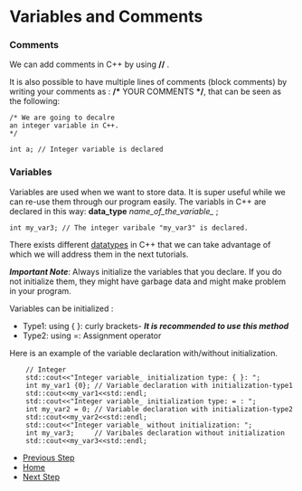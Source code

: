 # Variables and Comments

### Comments
We can add comments in C++ by using __//__ . 

It is also possible to have multiple lines of comments (block comments) by writing your comments as : __/*__ YOUR COMMENTS __*/__, that can be seen as the following:
```
/* We are going to decalre 
an integer variable in C++.
*/

int a; // Integer variable is declared
```
### Variables

Variables are used when we want to store data. It is super useful while we can re-use them through our program easily. The variabls in C++ are declared in this way:
**data_type** *name_of_the_variable_* ;
```
int my_var3; // The integer varibale "my_var3" is declared. 
```
There exists different [datatypes](https://github.com/Mahdi-Javadi/Learn-cPlusPlus-efficiently/tree/master/Day7) in C++ that we can take advantage of which we will address them in the next tutorials. 

***Important Note***: Always initialize the variables that you declare. If you do not initialize them, they might have garbage data and might make problem in your program. 

Variables can be initialized :

- Type1: using { }: curly brackets- ***It is recommended to use this method***
- Type2: using =: Assignment operator

Here is an example of the variable declaration with/without initialization.
```
    // Integer
    std::cout<<"Integer variable_ initialization type: { }: ";
    int my_var1 {0}; // Variable declaration with initialization-type1
    std::cout<<my_var1<<std::endl;
    std::cout<<"Integer variable_ initialization type: = : ";
    int my_var2 = 0; // Variable declaration with initialization-type2
    std::cout<<my_var2<<std::endl;
    std::cout<<"Integer variable_ without initialization: ";
    int my_var3;     // Varibales declaration without initialization
    std::cout<<my_var3<<std::endl;   
```

- [Previous Step](https://github.com/Mahdi-Javadi/Learn-cPlusPlus-efficiently/tree/master/Day2)
- [Home](https://github.com/Mahdi-Javadi/Learn-cPlusPlus-efficiently)
- [Next Step](https://github.com/Mahdi-Javadi/Learn-cPlusPlus-efficiently/tree/master/Day4)

